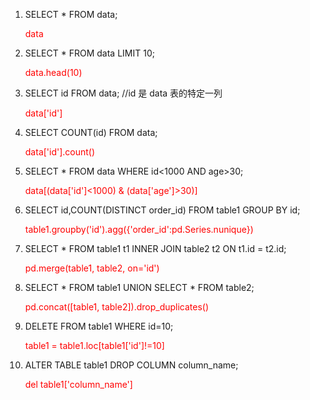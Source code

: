1. SELECT * FROM data;

   <font color="red">data</font>

2. SELECT * FROM data LIMIT 10;

   <font color="red">data.head(10)</font>

3. SELECT id FROM data;  //id 是 data 表的特定一列

   <font color="red">data['id']</font>

4. SELECT COUNT(id) FROM data;

   <font color="red">data['id'].count()</font>

5. SELECT * FROM data WHERE id<1000 AND age>30;

   <font color="red">data[(data['id']<1000) & (data['age']>30)]</font>

6. SELECT id,COUNT(DISTINCT order_id) FROM table1 GROUP BY id;

   <font color="red">table1.groupby('id').agg({'order_id':pd.Series.nunique})</font>

7. SELECT * FROM table1 t1 INNER JOIN table2 t2 ON t1.id = t2.id;

   <font color="red">pd.merge(table1, table2, on='id')</font>

8. SELECT * FROM table1 UNION SELECT * FROM table2;

   <font color="red">pd.concat([table1, table2]).drop_duplicates()</font>

9. DELETE FROM table1 WHERE id=10;

   <font color="red">table1 = table1.loc[table1['id']!=10]</font>

10. ALTER TABLE table1 DROP COLUMN column_name;

    <font color="red">del table1['column_name']</font>

